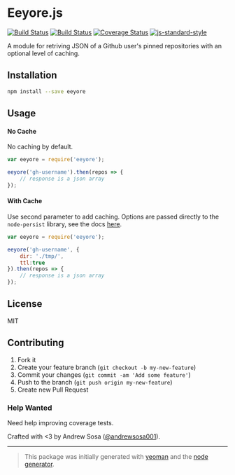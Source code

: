 # Eeyore.js
[![Build Status](https://secure.travis-ci.org/andrewsosa001/Eeyore-js.svg?branch=master)](https://travis-ci.org/andrewsosa001/Eeyore-js)
[![Build Status](https://secure.travis-ci.org/andrewsosa001/Eeyore.js.svg?branch=master)](https://travis-ci.org/andrewsosa001/Eeyore.js)
[![Coverage Status](https://coveralls.io/repos/github/andrewsosa001/Eeyore-js/badge.svg?branch=master)](https://coveralls.io/github/andrewsosa001/Eeyore-js?branch=master)
[![js-standard-style](https://img.shields.io/badge/code%20style-standard-brightgreen.svg?style=flat)](https://github.com/feross/standard)

A module for retriving JSON of a Github user's pinned repositories with an optional level of caching.

## Installation

```bash
npm install --save eeyore
```

## Usage

#### No Cache
No caching by default.
```javascript
var eeyore = require('eeyore');

eeyore('gh-username').then(repos => {
    // response is a json array
});
```

#### With Cache
Use second parameter to add caching. Options are passed directly to the `node-persist` library, see the docs [here](https://github.com/simonlast/node-persist#options).
```javascript
var eeyore = require('eeyore');

eeyore('gh-username', {
    dir: './tmp/',
    ttl:true
}).then(repos => {
    // response is a json array
});
```

## License

MIT

## Contributing

1. Fork it
2. Create your feature branch (`git checkout -b my-new-feature`)
3. Commit your changes (`git commit -am 'Add some feature'`)
4. Push to the branch (`git push origin my-new-feature`)
5. Create new Pull Request

### Help Wanted

Need help improving coverage tests. 

Crafted with <3 by Andrew Sosa ([@andrewsosa001](https://twitter.com/andrewsosa001)).

***

> This package was initially generated with [yeoman](http://yeoman.io) and the [node generator](https://github.com/yeoman/generator-node).
